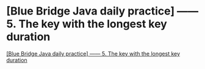 # [Blue Bridge Java daily practice] —— 5. The key with the longest key duration
[[Blue Bridge Java daily practice] —— 5. The key with the longest key duration](https://aiwithcloud.com/2022/09/15/blue_bridge_java_daily_practice_-_5-_the_key_with_the_longest_key_duration/)